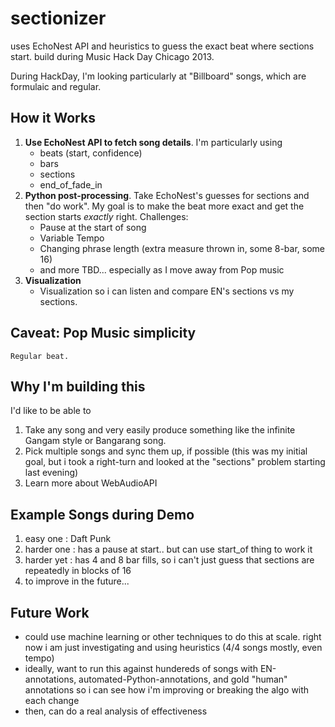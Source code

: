 sectionizer
===========

uses EchoNest API and heuristics to guess the exact beat where sections start. build during Music Hack Day Chicago 2013.

During HackDay, I'm looking particularly at "Billboard" songs, which are formulaic and regular.

## How it Works


1. **Use EchoNest API to fetch song details**. I'm particularly using
    - beats (start, confidence)
    - bars
    - sections
    - end_of_fade_in
2. **Python post-processing**. Take EchoNest's guesses for sections and then "do work". My goal is to make the beat more exact and get the section starts *exactly* right. Challenges:
    - Pause at the start of song
    - Variable Tempo
    - Changing phrase length (extra measure thrown in, some 8-bar, some 16)
    - and more TBD... especially as I move away from Pop music
3. **Visualization**
    - Visualization so i can listen and compare EN's sections vs my sections.

## Caveat: Pop Music simplicity

    Regular beat.

## Why I'm building this

I'd like to be able to

1. Take any song and very easily produce something like the infinite Gangam style or Bangarang song.
2. Pick multiple songs and sync them up, if possible (this was my initial goal, but i took a right-turn and looked at the "sections" problem starting last evening)
3. Learn more about WebAudioAPI

## Example Songs during Demo

1. easy one : Daft Punk
2. harder one : has a pause at start.. but can use start_of thing to work it
3. harder yet : has 4 and 8 bar fills, so i can't just guess that sections are repeatedly in blocks of 16
4. to improve in the future...

## Future Work

- could use machine learning or other techniques to do this at scale. right now i am just investigating and using heuristics (4/4 songs mostly, even tempo)
- ideally, want to run this against hundereds of songs with EN-annotations, automated-Python-annotations, and gold "human" annotations so i can see how i'm improving or breaking the algo with each change
- then, can do a real analysis of effectiveness
